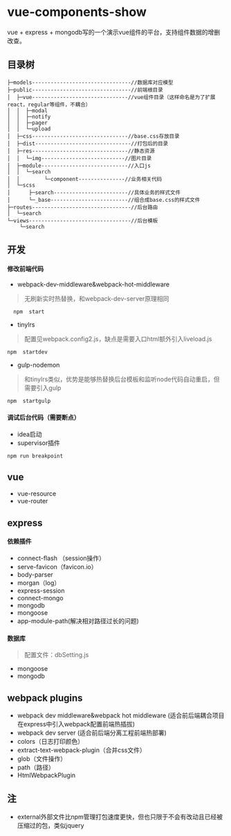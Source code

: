 # vue-components-show

vue + express + mongodb写的一个演示vue组件的平台，支持组件数据的增删改查。

## 目录树
``` oxygene
├─models--------------------------------//数据库对应模型
├─public--------------------------------//前端根目录
│  ├─vue-------------------------------//vue组件目录（这样命名是为了扩展react，regular等组件，不耦合）
│  │  ├─modal
│  │  ├─notify
│  │  ├─pager
│  │  └─upload
│  ├─css-------------------------------//base.css存放目录
│  ├─dist-------------------------------//打包后的目录
│  ├─res-------------------------------//静态资源
│  │  └─img---------------------------//图片目录
│  ├─module----------------------------//入口js
│  │  └─search
│  │        └─component---------------//业务相关代码
│  └─scss
│      ├─search------------------------//具体业务的样式文件
│      └─_base-------------------------//组合成base.css的样式文件
├─routes--------------------------------//后台路由
│  └─search
└─views---------------------------------//后台模板
    └─search
```
## 开发

#### 修改前端代码

 - webpack-dev-middleware&webpack-hot-middleware
 > 无刷新实时热替换，和webpack-dev-server原理相同
```
  npm  start
```

 - tinylrs
 > 配置见webpack.config2.js，缺点是需要入口html额外引入liveload.js
```
npm  startdev
```

- gulp-nodemon
> 和tinylrs类似，优势是能够热替换后台模板和监听node代码自动重启，但需要引入gulp
```
npm  startgulp
```


#### 调试后台代码（需要断点）
  -  idea启动
  -  supervisor插件
```
npm run breakpoint
```

## vue 

- vue-resource
- vue-router

## express

#### 依赖插件
- connect-flash （session操作）
- serve-favicon（favicon.io）
- body-parser
- morgan（log）
- express-session
-  connect-mongo
-  mongodb
-  mongoose
- app-module-path(解决相对路径过长的问题)

#### 数据库

> 配置文件：dbSetting.js

- mongoose
- mongodb

## webpack plugins

- webpack dev middleware&webpack hot middleware (适合前后端耦合项目在express中引入webpack配置前端热插拔)
- webpack dev server (适合前后端分离工程前端热部署)
- colors（日志打印颜色）
- extract-text-webpack-plugin（合并css文件）
- glob（文件操作）
- path（路径）
- HtmlWebpackPlugin

## 注
- external外部文件比npm管理打包速度更快，但也只限于不会有改动且已经被压缩过的包，类似jquery
